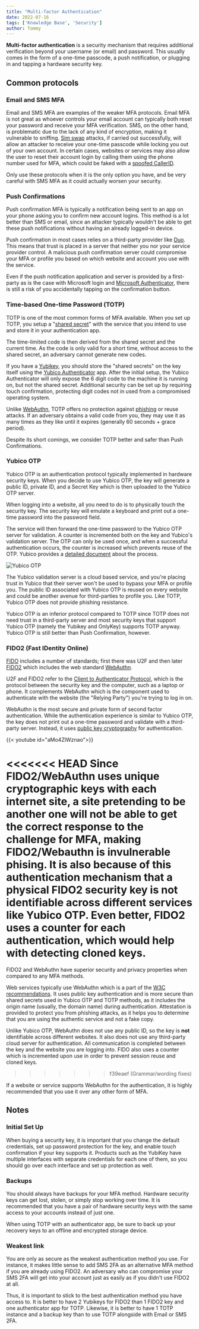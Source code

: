 ```yaml
---
title: "Multi-factor Authentication"
date: 2022-07-16
tags: ['Knowledge Base', 'Security']
author: Tommy
---
```


**Multi-factor authentication** is a security mechanism that requires additional verification beyond your username (or email) and password. This usually comes in the form of a one-time passcode, a push notification, or plugging in and tapping a hardware security key.

## Common protocols

### Email and SMS MFA

Email and SMS MFA are examples of the weaker MFA protocols. Email MFA is not great as whoever controls your email account can typically both reset your password and receive your MFA verification. SMS, on the other hand, is problematic due to the lack of any kind of encryption, making it vulnerable to sniffing. [Sim swap](https://en.wikipedia.org/wiki/SIM_swap_scam) attacks, if carried out successfully, will allow an attacker to receive your one-time passcode while locking you out of your own account. In certain cases, websites or services may also allow the user to reset their account login by calling them using the phone number used for MFA, which could be faked with a [spoofed CallerID](https://en.wikipedia.org/wiki/Caller_ID_spoofing).

Only use these protocols when it is the only option you have, and be very careful with SMS MFA as it could actually worsen your security.

### Push Confirmations

Push confirmation MFA is typically a notification being sent to an app on your phone asking you to confirm new account logins. This method is a lot better than SMS or email, since an attacker typically wouldn't be able to get these push notifications without having an already logged-in device.

Push confirmation in most cases relies on a third-party provider like [Duo](https://duo.com/). This means that trust is placed in a server that neither you nor your service provider control. A malicious push confirmation server could compromise your MFA or profile you based on which website and account you use with the service.

Even if the push notification application and server is provided by a first-party as is the case with Microsoft login and [Microsoft Authenticator](https://www.microsoft.com/en-us/security/mobile-authenticator-app), there is still a risk of you accidentally tapping on the confirmation button.

### Time-based One-time Password (TOTP)

TOTP is one of the most common forms of MFA available. When you set up TOTP, you setup a "[shared secret](https://en.wikipedia.org/wiki/Shared_secret)" with the service that you intend to use and store it in your authentication app.

The time-limited code is then derived from the shared secret and the current time. As the code is only valid for a short time, without access to the shared secret, an adversary cannot generate new codes.

If you have a [Yubikey](https://www.yubico.com/), you should store the "shared secrets" on the key itself using the [Yubico Authenticator](https://www.yubico.com/products/yubico-authenticator/) app. After the initial setup, the Yubico Authenticator will only expose the 6 digit code to the machine it is running on, but not the shared secret. Additional security can be set up by requiring touch confirmation, protecting digit codes not in used from a compromised operating system.

Unlike [WebAuthn](#fido2-fast-identity-online), TOTP offers no protection against [phishing](https://en.wikipedia.org/wiki/Phishing) or reuse attacks. If an adversary obtains a valid code from you, they may use it as many times as they like until it expires (generally 60 seconds + grace period).

Despite its short comings, we consider TOTP better and safer than Push Confirmations.

### Yubico OTP

Yubico OTP is an authentication protocol typically implemented in hardware security keys. When you decide to use Yubico OTP, the key will generate a public ID, private ID, and a Secret Key which is then uploaded to the Yubico OTP server.

When logging into a website, all you need to do is to physically touch the security key. The security key will emulate a keyboard and print out a one-time password into the password field.

The service will then forward the one-time password to the Yubico OTP server for validation. A counter is incremented both on the key and Yubico's validation server. The OTP can only be used once, and when a successful authentication occurs, the counter is increased which prevents reuse of the OTP. Yubico provides a [detailed document](https://developers.yubico.com/OTP/OTPs_Explained.html) about the process.

![Yubico OTP](/images/yubico-otp.png)

The Yubico validation server is a cloud based service, and you're placing trust in Yubico that their server won't be used to bypass your MFA or profile you. The public ID associated with Yubico OTP is reused on every website and could be another avenue for third-parties to profile you. Like TOTP, Yubico OTP does not provide phishing resistance.

Yubico OTP is an inferior protocol compared to TOTP since TOTP does not need trust in a third-party server and most security keys that support Yubico OTP (namely the Yubikey and OnlyKey) supports TOTP anyway. Yubico OTP is still better than Push Confirmation, however.

### FIDO2 (Fast IDentity Online)

[FIDO](https://en.wikipedia.org/wiki/FIDO_Alliance) includes a number of standards; first there was U2F and then later [FIDO2](https://en.wikipedia.org/wiki/FIDO2_Project) which includes the web standard [WebAuthn](https://en.wikipedia.org/wiki/WebAuthn).

U2F and FIDO2 refer to the [Client to Authenticator Protocol](https://en.wikipedia.org/wiki/Client_to_Authenticator_Protocol), which is the protocol between the security key and the computer, such as a laptop or phone. It complements WebAuthn which is the component used to authenticate with the website (the "Relying Party") you're trying to log in on.

WebAuthn is the most secure and private form of second factor authentication. While the authentication experience is similar to Yubico OTP, the key does not print out a one-time password and validate with a third-party server. Instead, it uses [public key cryptography](https://en.wikipedia.org/wiki/Public-key_cryptography) for authentication.

{{< youtube id="aMo4ZlWznao">}}

<<<<<<< HEAD
Since FIDO2/WebAuthn uses unique cryptographic keys with each internet site, a site pretending to be another one will not be able to get the correct response to the challenge for MFA, making FIDO2/Webauthn is invulnerable phising. It is also because of this authentication mechanism that a physical FIDO2 security key is not identifiable across different services like Yubico OTP. Even better, FIDO2 uses a counter for each authentication, which would help with detecting cloned keys.
=======
FIDO2 and WebAuthn have superior security and privacy properties when compared to any MFA methods.

Web services typically use WebAuthn which is a part of the [W3C recommendations](https://en.wikipedia.org/wiki/World_Wide_Web_Consortium#W3C_recommendation_(REC)). It uses public key authentication and is more secure than shared secrets used in Yubico OTP and TOTP methods, as it includes the origin name (usually, the domain name) during authentication. Attestation is provided to protect you from phishing attacks, as it helps you to determine that you are using the authentic service and not a fake copy.

Unlike Yubico OTP, WebAuthn does not use any public ID, so the key is **not** identifiable across different websites. It also does not use any third-party cloud server for authentication. All communication is completed between the key and the website you are logging into. FIDO also uses a counter which is incremented upon use in order to prevent session reuse and cloned keys.
>>>>>>> f39eaef (Grammar/wording fixes)

If a website or service supports WebAuthn for the authentication, it is highly recommended that you use it over any other form of MFA.

## Notes

### Initial Set Up

When buying a security key, it is important that you change the default credentials, set up password protection for the key, and enable touch confirmation if your key supports it. Products such as the YubiKey have multiple interfaces with separate credentials for each one of them, so you should go over each interface and set up protection as well.

### Backups

You should always have backups for your MFA method. Hardware security keys can get lost, stolen, or simply stop working over time. It is recommended that you have a pair of hardware security keys with the same access to your accounts instead of just one.

When using TOTP with an authenticator app, be sure to back up your recovery keys to an offline and encrypted storage device.

### Weakest link

You are only as secure as the weakest authentication method you use. For instance, it makes little sense to add SMS 2FA as an alternative MFA method if you are already using FIDO2. An adversary who can compromise your SMS 2FA will get into your account just as easily as if you didn't use FIDO2 at all.

Thus, it is important to stick to the best authentication method you have access to. It is better to have 2 Yubikeys for FIDO2 than 1 FIDO2 key and one authenticator app for TOTP. Likewise, it is better to have 1 TOTP instance and a backup key than to use TOTP alongside with Email or SMS 2FA.


